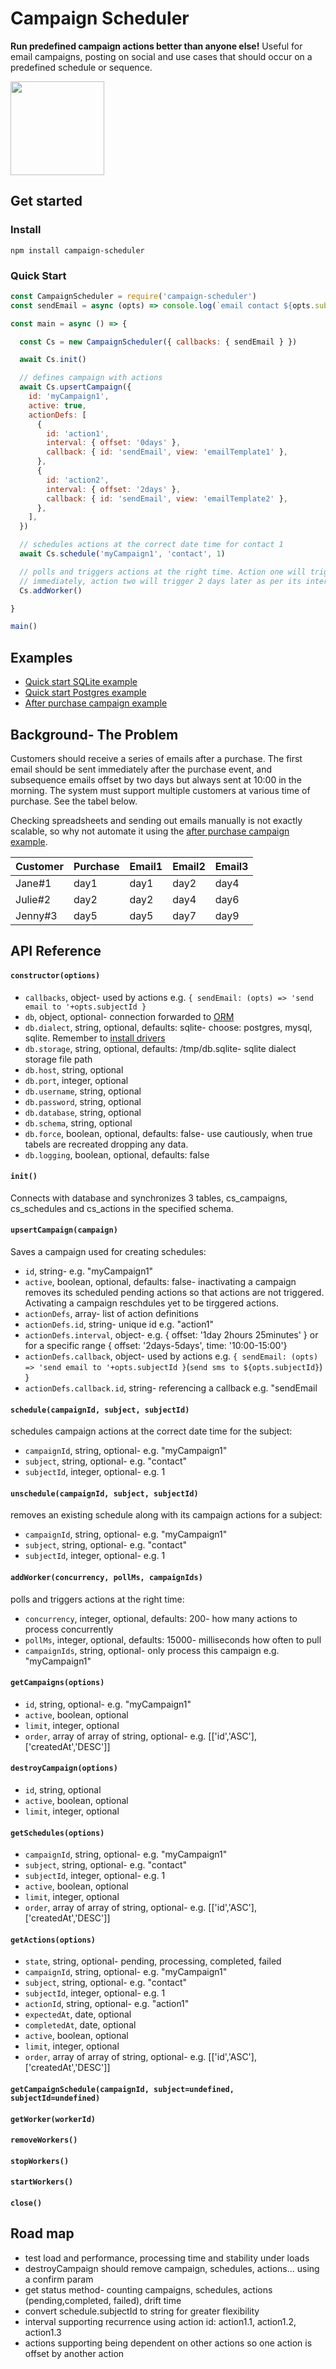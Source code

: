 # Campaign Scheduler
**Run predefined campaign actions better than anyone else!** Useful for email campaigns, posting on social and use cases that should occur on a predefined schedule or sequence.

<p align="left">
  <img width="150px" src="/icon.png" />
</p>

## Get started

### Install
```
npm install campaign-scheduler
```

### Quick Start
``` js
const CampaignScheduler = require('campaign-scheduler')
const sendEmail = async (opts) => console.log(`email contact ${opts.subjectId} using:`, opts)

const main = async () => {

  const Cs = new CampaignScheduler({ callbacks: { sendEmail } })

  await Cs.init()

  // defines campaign with actions
  await Cs.upsertCampaign({
    id: 'myCampaign1',
    active: true,
    actionDefs: [
      {
        id: 'action1',
        interval: { offset: '0days' },
        callback: { id: 'sendEmail', view: 'emailTemplate1' },
      },
      {
        id: 'action2',
        interval: { offset: '2days' },
        callback: { id: 'sendEmail', view: 'emailTemplate2' },
      },
    ],
  })

  // schedules actions at the correct date time for contact 1
  await Cs.schedule('myCampaign1', 'contact', 1)

  // polls and triggers actions at the right time. Action one will trigger 
  // immediately, action two will trigger 2 days later as per its interval.
  Cs.addWorker()

}

main()
```

## Examples
* [Quick start SQLite example](./examples/quickStartSqlite.js)
* [Quick start Postgres example](./examples/quickStartSqlite.js)
* [After purchase campaign example](./examples/afterPurchaseCampaign.js)

## Background- The Problem
Customers should receive a series of emails after a purchase. The first email should be sent immediately after the purchase event, and subsequence emails offset by two days but always sent at 10:00 in the morning. The system must support multiple customers at various time of purchase. See the tabel below.

Checking spreadsheets and sending out emails manually is not exactly scalable, so why not automate it using the [after purchase campaign example](./examples/afterPurchaseCampaign.js).

| Customer| Purchase | Email1 | Email2 | Email3 |
|---------|-----------|---------|---------|---------|
| Jane#1  | day1      | day1    | day2    | day4    |
| Julie#2 | day2      | day2    | day4    | day6    |
| Jenny#3  | day5      | day5    | day7    | day9    |

## API Reference

#### `constructor(options)`
* `callbacks`, object- used by actions e.g. `{ sendEmail: (opts) => 'send email to '+opts.subjectId }`
* `db`, object, optional- connection forwarded to [ORM](https://sequelize.org/api/v6/class/src/sequelize.js~sequelize#instance-constructor-constructor)
* `db.dialect`, string, optional, defaults: sqlite- choose: postgres, mysql, sqlite. Remember to [install drivers](https://sequelize.org/docs/v6/getting-started/)
* `db.storage`, string, optional, defaults: /tmp/db.sqlite- sqlite dialect storage file path
* `db.host`, string, optional
* `db.port`, integer, optional
* `db.username`, string, optional
* `db.password`, string, optional
* `db.database`, string, optional
* `db.schema`, string, optional
* `db.force`, boolean, optional, defaults: false- use cautiously, when true tabels are recreated dropping any data.
* `db.logging`, boolean, optional, defaults: false

#### `init()`
Connects with database and synchronizes 3 tables, cs_campaigns, cs_schedules and cs_actions in the specified schema.

#### `upsertCampaign(campaign)`
Saves a campaign used for creating schedules: 
* `id`, string- e.g. "myCampaign1"
* `active`, boolean, optional, defaults: false- inactivating a campaign removes its scheduled pending actions so that actions are not triggered. Activating a campaign reschdules yet to be tirggered actions.
* `actionDefs`, array- list of action definitions
* `actionDefs.id`, string- unique id e.g. "action1"
* `actionDefs.interval`, object- e.g. { offset: '1day 2hours 25minutes' } or for a specific range {  offset: '2days-5days', time: '10:00-15:00'}
* `actionDefs.callback`, object- used by actions e.g. `{ sendEmail: (opts) => 'send email to '+opts.subjectId }`(`send sms to ${opts.subjectId}`) }
* `actionDefs.callback.id`, string- referencing a callback e.g. "sendEmail

#### `schedule(campaignId, subject, subjectId)`
schedules campaign actions at the correct date time for the subject: 
* `campaignId`, string, optional- e.g. "myCampaign1"
* `subject`, string, optional- e.g. "contact"
* `subjectId`, integer, optional- e.g. 1

#### `unschedule(campaignId, subject, subjectId)`
removes an existing schedule along with its campaign actions for a subject: 
* `campaignId`, string, optional- e.g. "myCampaign1"
* `subject`, string, optional- e.g. "contact"
* `subjectId`, integer, optional- e.g. 1

#### `addWorker(concurrency, pollMs, campaignIds)`
polls and triggers actions at the right time: 
* `concurrency`, integer, optional, defaults: 200- how many actions to process concurrently
* `pollMs`, integer, optional, defaults: 15000- milliseconds how often to pull
* `campaignIds`, string, optional- only process this campaign e.g. "myCampaign1"

#### `getCampaigns(options)`
* `id`, string, optional- e.g. "myCampaign1"
* `active`, boolean, optional
* `limit`, integer, optional
* `order`, array of array of string, optional- e.g. [['id','ASC'], ['createdAt','DESC']]

#### `destroyCampaign(options)`
* `id`, string, optional
* `active`, boolean, optional
* `limit`, integer, optional

#### `getSchedules(options)`
* `campaignId`, string, optional- e.g. "myCampaign1"
* `subject`, string, optional- e.g. "contact"
* `subjectId`, integer, optional- e.g. 1
* `active`, boolean, optional
* `limit`, integer, optional
* `order`, array of array of string, optional- e.g. [['id','ASC'], ['createdAt','DESC']]

#### `getActions(options)`
* `state`, string, optional- pending, processing, completed, failed
* `campaignId`, string, optional- e.g. "myCampaign1"
* `subject`, string, optional- e.g. "contact"
* `subjectId`, integer, optional- e.g. 1
* `actionId`, string, optional- e.g. "action1"
* `expectedAt`, date, optional
* `completedAt`, date, optional
* `active`, boolean, optional
* `limit`, integer, optional
* `order`, array of array of string, optional- e.g. [['id','ASC'], ['createdAt','DESC']]

#### `getCampaignSchedule(campaignId, subject=undefined, subjectId=undefined)`
#### `getWorker(workerId)`
#### `removeWorkers()`
#### `stopWorkers()`
#### `startWorkers()`
#### `close()`

## Road map
* test load and performance, processing time and stability under loads
* destroyCampaign should remove campaign, schedules, actions... using a confirm param
* get status method- counting campaigns, schedules, actions (pending,completed, failed), drift time
* convert schedule.subjectId to string for greater flexibility
* interval supporting recurrence using action id: action1.1,  action1.2,  action1.3
* actions supporting being dependent on other actions so one action is offset by another action
